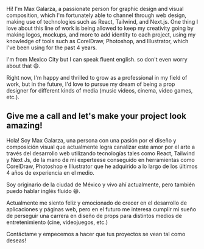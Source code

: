Hi! I'm Max Galarza, a passionate person for graphic design and visual composition, which I'm fortunately able to channel through web design, making use of technologies such as React, Tailwind, and Next.js. One thing I love about this line of work is being allowed to keep my creativity going by making logos, mockups, and more to add identity to each project, using my knowledge of tools such as CorelDraw, Photoshop, and Illustrator, which I've been using for the past 4 years. 

I'm from Mexico City but I can speak fluent english. so don't even worry about that 😄.

Right now, I'm happy and thrilled to grow as a professional in my field of work, but in the future, I'd love to pursue my dream of being a prop designer for different kinds of media (music videos, cinema, video games, etc.).

Give me a call and let's make your project look amazing!
-------------------------------------------------------------------------------------------------------------------
Hola! Soy Max Galarza,  una persona con una pasión por el diseño y composición visual que actualmente logra canalizar este amor por el arte a través del desarrollo web utilizando tecnologías tales como React, Tailwind y Next Js, de la mano de mi experteese conseguido en herramientas como CorelDraw, Photoshop e Illustrator que he adquirido a lo largo de los últimos 4 años de experiencia en el medio.

Soy originario de la ciudad de México y vivo ahí actualmente, pero también puedo hablar inglés fluido 😄.

Actualmente me siento feliz y emocionado de crecer en el desarrollo de aplicaciones y páginas web, pero en el futuro me interesa cumplir mi sueño de perseguir una carrera en diseño de props para distintos medios de entretenimiento (cine, videojuegos, etc.)

Contáctame y empecemos a hacer que tus proyectos se vean tal como deseas!
